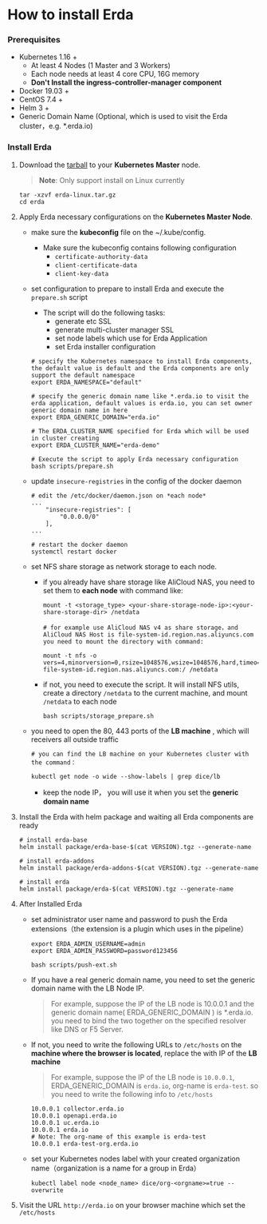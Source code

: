 # How to install Erda

### Prerequisites

- Kubernetes 1.16 +
  - At least 4 Nodes (1 Master and 3 Workers)
  - Each node needs at least 4 core CPU, 16G memory
  - **Don't Install the ingress-controller-manager component**
- Docker 19.03 +
- CentOS 7.4 +
- Helm 3 +
- Generic Domain Name (Optional, which is used to visit the Erda cluster，e.g. *.erda.io)



### Install Erda

1. Download the [tarball](https://github.com/erda-project/erda/releases) to your  **Kubernetes Master** node.

   > **Note**: Only support install on Linux currently

   ```shell
   tar -xzvf erda-linux.tar.gz
   cd erda
   ```



2. Apply Erda necessary configurations on the **Kubernetes Master Node**.

   - make sure the **kubeconfig** file on the ~/.kube/config.

     - Make sure the kubeconfig contains following configuration
       - `certificate-authority-data`
       - `client-certificate-data`
       - `client-key-data`

     

   - set configuration to prepare to install Erda and execute the `prepare.sh` script

     - The script will do the following tasks:
       - generate etc SSL
       - generate multi-cluster manager SSL
       - set node labels which use for Erda Application
       - set Erda installer configuration   

     ```shell
     # specify the Kubernetes namespace to install Erda components, the default value is default and the Erda components are only support the default namespace
     export ERDA_NAMESPACE="default"
     
     # specify the generic domain name like *.erda.io to visit the erda application, default values is erda.io, you can set owner generic domain name in here
     export ERDA_GENERIC_DOMAIN="erda.io"
     
     # The ERDA_CLUSTER_NAME specified for Erda which will be used in cluster creating
     export ERDA_CLUSTER_NAME="erda-demo"
     
     # Execute the script to apply Erda necessary configuration
     bash scripts/prepare.sh
     ```

     

   - update `insecure-registries` in the config of the docker daemon 

     ```shell
     # edit the /etc/docker/daemon.json on *each node*
     ...
         "insecure-registries": [
             "0.0.0.0/0"
         ],
     ...
     
     # restart the docker daemon
     systemctl restart docker
     ```

     

   - set NFS share storage as network storage to each node. 

     - if you already have share storage like AliCloud NAS, you need to set them to **each node** with command like:

       ```shell
       mount -t <storage_type> <your-share-storage-node-ip>:<your-share-storage-dir> /netdata
       
       # for example use AliCloud NAS v4 as share storage，and AliCloud NAS Host is file-system-id.region.nas.aliyuncs.com you need to mount the directory with command:
       
       mount -t nfs -o vers=4,minorversion=0,rsize=1048576,wsize=1048576,hard,timeo=600,retrans=2,noresvport file-system-id.region.nas.aliyuncs.com:/ /netdata
       ```

       

     - if not, you need to execute the script. It will install NFS utils, create a directory `/netdata` to the current machine, and mount `/netdata` to each node

       ```shell
       bash scripts/storage_prepare.sh
       ```

       

    - you need to open the 80, 443 ports of the **LB machine** , which will receivers all outside traffic

      ```shell
      # you can find the LB machine on your Kubernetes cluster with the command：
      
      kubectl get node -o wide --show-labels | grep dice/lb
      ```

      - keep the node IP， you will use it when  you set the **generic domain name**

     

3. Install the Erda with helm package and waiting all Erda components are ready

   ```shell
   # install erda-base
   helm install package/erda-base-$(cat VERSION).tgz --generate-name
   
   # install erda-addons
   helm install package/erda-addons-$(cat VERSION).tgz --generate-name
   
   # install erda
   helm install package/erda-$(cat VERSION).tgz --generate-name
   ```

   

4. After Installed Erda

   - set administrator user name and password to push the Erda extensions（the extension is a plugin which uses in the pipeline）

     ```shell
     export ERDA_ADMIN_USERNAME=admin
     export ERDA_ADMIN_PASSWORD=password123456
     
     bash scripts/push-ext.sh
     ```

     

   - If you have a real generic domain name, you need to set the generic domain name with the LB Node IP.

     > For example, suppose the IP of the LB node is 10.0.0.1 and the generic domain name( ERDA_GENERIC_DOMAIN ) is *.erda.io. you need to bind the two together on the specified resolver like DNS or F5 Server.

     

   - If not, you need to write the following URLs to `/etc/hosts` on the **machine where the browser is located**, replace the <IP> with IP of the **LB machine**

     > For example, suppose the IP of the LB node is `10.0.0.1`, ERDA_GENERIC_DOMAIN is `erda.io`, org-name is `erda-test`. so you need to write the following info to `/etc/hosts` 

     ```shell
     10.0.0.1 collector.erda.io
     10.0.0.1 openapi.erda.io
     10.0.0.1 uc.erda.io
     10.0.0.1 erda.io
     # Note: The org-name of this example is erda-test
     10.0.0.1 erda-test-org.erda.io
     ```

     

   - set your Kubernetes nodes label with your created organization name（organization is a name for a group in Erda）

     ```shell
     kubectl label node <node_name> dice/org-<orgname>=true --overwrite
     ```

     

5. Visit the URL `http://erda.io` on your browser machine which set the `/etc/hosts`
